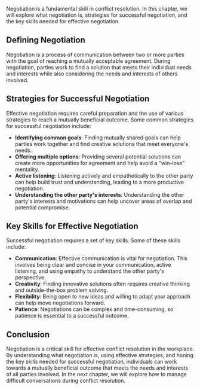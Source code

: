 

Negotiation is a fundamental skill in conflict resolution. In this chapter, we will explore what negotiation is, strategies for successful negotiation, and the key skills needed for effective negotiation.

## Defining Negotiation

Negotiation is a process of communication between two or more parties with the goal of reaching a mutually acceptable agreement. During negotiation, parties work to find a solution that meets their individual needs and interests while also considering the needs and interests of others involved.

## Strategies for Successful Negotiation

Effective negotiation requires careful preparation and the use of various strategies to reach a mutually beneficial outcome. Some common strategies for successful negotiation include:

- **Identifying common goals**: Finding mutually shared goals can help parties work together and find creative solutions that meet everyone's needs.
- **Offering multiple options**: Providing several potential solutions can create more opportunities for agreement and help avoid a "win-lose" mentality.
- **Active listening**: Listening actively and empathetically to the other party can help build trust and understanding, leading to a more productive negotiation.
- **Understanding the other party's interests**: Understanding the other party's interests and motivations can help uncover areas of overlap and potential compromise.

## Key Skills for Effective Negotiation

Successful negotiation requires a set of key skills. Some of these skills include:

- **Communication**: Effective communication is vital for negotiation. This involves being clear and concise in your communication, active listening, and using empathy to understand the other party's perspective.
- **Creativity**: Finding innovative solutions often requires creative thinking and outside-the-box problem solving.
- **Flexibility**: Being open to new ideas and willing to adapt your approach can help move negotiations forward.
- **Patience**: Negotiations can be complex and time-consuming, so patience is essential to a successful outcome.

## Conclusion

Negotiation is a critical skill for effective conflict resolution in the workplace. By understanding what negotiation is, using effective strategies, and honing the key skills needed for successful negotiation, individuals can work towards a mutually beneficial outcome that meets the needs and interests of all parties involved.  In the next chapter, we will explore how to manage difficult conversations during conflict resolution.
